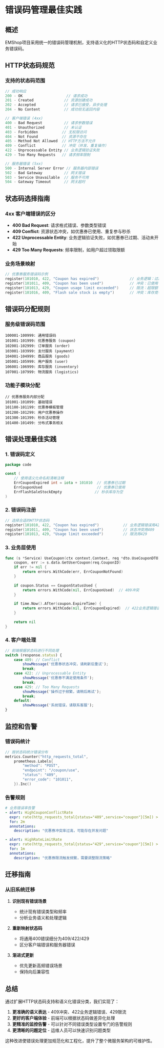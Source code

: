 # 错误码管理最佳实践

## 概述

EMShop项目采用统一的错误码管理机制，支持语义化的HTTP状态码和自定义业务错误码。

## HTTP状态码规范

### 支持的状态码范围

```go
// 成功响应
200 - OK                    // 请求成功
201 - Created              // 资源创建成功
202 - Accepted             // 请求已接受，异步处理
204 - No Content           // 成功但无返回内容

// 客户端错误 (4xx)
400 - Bad Request          // 请求参数错误
401 - Unauthorized         // 未认证
403 - Forbidden           // 无权限访问
404 - Not Found           // 资源不存在
405 - Method Not Allowed  // HTTP方法不允许
409 - Conflict            // 冲突（并发、重复操作）
422 - Unprocessable Entity // 业务逻辑验证失败
429 - Too Many Requests   // 请求频率限制

// 服务器错误 (5xx)
500 - Internal Server Error // 服务器内部错误
502 - Bad Gateway          // 网关错误
503 - Service Unavailable  // 服务不可用
504 - Gateway Timeout      // 网关超时
```

## 状态码选择指南

### 4xx 客户端错误的区分

- **400 Bad Request**: 请求格式错误、参数类型错误
- **409 Conflict**: 资源状态冲突，如优惠券已使用、重复参与秒杀
- **422 Unprocessable Entity**: 业务逻辑验证失败，如优惠券已过期、活动未开始
- **429 Too Many Requests**: 频率限制，如用户超过领取限额

### 业务场景映射

```go
// 优惠券服务错误码示例
register(101010, 422, "Coupon has expired")              // 业务逻辑：过期
register(101011, 409, "Coupon has been used")            // 冲突：已使用
register(101013, 429, "Coupon usage limit exceeded")     // 限流：超限额
register(101016, 409, "Flash sale stock is empty")       // 冲突：库存竞争
```

## 错误码分配规则

### 服务级错误码范围

```
100001-100999: 通用错误码
101001-101999: 优惠券服务 (coupon)
102001-102999: 订单服务 (order)
103001-103999: 支付服务 (payment)
104001-104999: 商品服务 (goods)
105001-105999: 用户服务 (user)
106001-106999: 库存服务 (inventory)
107001-107999: 物流服务 (logistics)
```

### 功能子模块分配

```
// 优惠券服务内部分配
101001-101099: 基础错误
101100-101199: 优惠券模板管理
101200-101299: 用户优惠券操作
101300-101399: 秒杀活动管理
101400-101499: 分布式事务相关
```

## 错误处理最佳实践

### 1. 错误码定义

```go
package code

const (
    // 使用语义化命名和清晰注释
    ErrCouponExpired int = iota + 101010  // 优惠券已过期
    ErrCouponUsed                         // 优惠券已使用
    ErrFlashSaleStockEmpty               // 秒杀库存为空
)
```

### 2. 错误码注册

```go
// 选择合适的HTTP状态码
register(101010, 422, "Coupon has expired")           // 业务逻辑错误用422
register(101011, 409, "Coupon has been used")         // 状态冲突用409
register(101013, 429, "Usage limit exceeded")         // 限流用429
```

### 3. 业务层使用

```go
func (s *Service) UseCoupon(ctx context.Context, req *dto.UseCouponDTO) error {
    coupon, err := s.data.GetUserCoupon(req.CouponID)
    if err != nil {
        return errors.WithCode(err, ErrCouponNotFound)
    }
    
    if coupon.Status == CouponStatusUsed {
        return errors.WithCode(nil, ErrCouponUsed)  // 409冲突
    }
    
    if time.Now().After(coupon.ExpireTime) {
        return errors.WithCode(nil, ErrCouponExpired)  // 422业务逻辑错误
    }
    
    return nil
}
```

### 4. 客户端处理

```javascript
// 前端根据状态码进行不同处理
switch (response.status) {
    case 409: // Conflict
        showMessage('优惠券状态冲突，请刷新后重试');
        break;
    case 422: // Unprocessable Entity  
        showMessage('优惠券不满足使用条件');
        break;
    case 429: // Too Many Requests
        showMessage('操作过于频繁，请稍后再试');
        break;
    default:
        showMessage('系统错误，请联系客服');
}
```

## 监控和告警

### 错误码统计

```go
// 按状态码统计错误分布
metrics.Counter("http_requests_total", 
    prometheus.Labels{
        "method": "POST",
        "endpoint": "/coupon/use", 
        "status": "409",
        "error_code": "101011",
    }).Inc()
```

### 告警规则

```yaml
# 业务错误率告警
- alert: HighCouponConflictRate
  expr: rate(http_requests_total{status="409",service="coupon"}[5m]) > 0.1
  for: 2m
  annotations:
    description: "优惠券冲突率过高，可能存在并发问题"

- alert: HighRateLimitRate  
  expr: rate(http_requests_total{status="429",service="coupon"}[5m]) > 0.05
  for: 1m
  annotations:
    description: "优惠券限流触发频繁，需要调整限流策略"
```

## 迁移指南

### 从旧系统迁移

1. **识别现有错误场景**
   - 统计现有错误类型和频率
   - 分析业务语义和处理逻辑

2. **重新映射状态码**
   - 将通用400错误细分为409/422/429
   - 区分客户端错误和服务器错误

3. **渐进式更新**
   - 优先更新高频错误场景
   - 保持向后兼容性

## 总结

通过扩展HTTP状态码支持和语义化错误分类，我们实现了：

1. **更准确的语义表达** - 409冲突、422业务逻辑错误、429限流
2. **更好的客户端体验** - 前端可以根据状态码做差异化处理
3. **更精准的监控告警** - 可以针对不同错误类型设置专门的告警规则
4. **更清晰的问题定位** - 运维人员可以快速识别问题类型

这种改进使错误处理更加规范化和工程化，提升了整个微服务架构的可维护性。